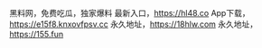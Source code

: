 黑料网，免费吃瓜，独家爆料
最新入口，https://hl48.co
App下载，https://e15f8.knxovfpsv.cc
永久地址，https://18hlw.com
永久地址，https://155.fun
